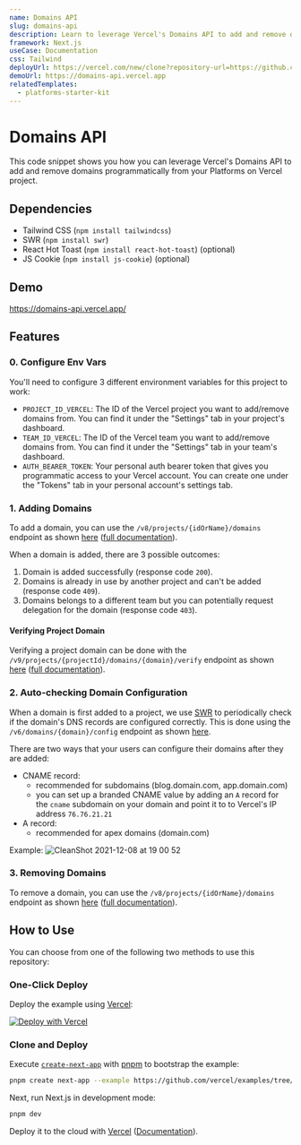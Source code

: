 ```yaml
---
name: Domains API
slug: domains-api
description: Learn to leverage Vercel's Domains API to add and remove domains programmatically from your Platforms on Vercel project.
framework: Next.js
useCase: Documentation
css: Tailwind
deployUrl: https://vercel.com/new/clone?repository-url=https://github.com/vercel/examples/tree/main/solutions/domains-api&project-name=domains-api&repository-name=domains-api&env=AUTH_BEARER_TOKEN,PROJECT_ID_VERCEL,TEAM_ID_VERCEL
demoUrl: https://domains-api.vercel.app
relatedTemplates:
  - platforms-starter-kit
---
```


# Domains API

This code snippet shows you how you can leverage Vercel's Domains API to add and remove domains programmatically from your Platforms on Vercel project.

## Dependencies

- Tailwind CSS (`npm install tailwindcss`)
- SWR (`npm install swr`)
- React Hot Toast (`npm install react-hot-toast`) (optional)
- JS Cookie (`npm install js-cookie`) (optional)

## Demo

https://domains-api.vercel.app/

## Features

### 0. Configure Env Vars

You'll need to configure 3 different environment variables for this project to work:

- `PROJECT_ID_VERCEL`: The ID of the Vercel project you want to add/remove domains from. You can find it under the "Settings" tab in your project's dashboard.
- `TEAM_ID_VERCEL`: The ID of the Vercel team you want to add/remove domains from. You can find it under the "Settings" tab in your team's dashboard.
- `AUTH_BEARER_TOKEN`: Your personal auth bearer token that gives you programmatic access to your Vercel account. You can create one under the "Tokens" tab in your personal account's settings tab.

### 1. Adding Domains

To add a domain, you can use the `/v8/projects/{idOrName}/domains` endpoint as shown [here](./pages/api/add-domain.js) ([full documentation](https://vercel.com/docs/rest-api#endpoints/projects/add-a-domain-to-a-project)).

When a domain is added, there are 3 possible outcomes:

1. Domain is added successfully (response code `200`).
2. Domains is already in use by another project and can't be added (response code `409`).
3. Domains belongs to a different team but you can potentially request delegation for the domain (response code `403`).

#### Verifying Project Domain

Verifying a project domain can be done with the `/v9/projects/{projectId}/domains/{domain}/verify` endpoint as shown [here](./pages/api/verify-domain.js) ([full documentation](https://vercel.com/docs/rest-api#endpoints/projects/verify-project-domain)).

### 2. Auto-checking Domain Configuration

When a domain is first added to a project, we use [SWR](https://swr.vercel.app) to periodically check if the domain's DNS records are configured correctly. This is done using the `/v6/domains/{domain}/config` endpoint as shown [here](./pages/api/check-domain.js).

There are two ways that your users can configure their domains after they are added:

- CNAME record:
  - recommended for subdomains (blog.domain.com, app.domain.com)
  - you can set up a branded CNAME value by adding an `A` record for the `cname` subdomain on your domain and point it to to Vercel's IP address `76.76.21.21`
- A record:
  - recommended for apex domains (domain.com)

Example:
![CleanShot 2021-12-08 at 19 00 52](https://user-images.githubusercontent.com/28986134/145327099-137dc60e-d260-4ba3-b8bb-413e7d70b9b1.png)

### 3. Removing Domains

To remove a domain, you can use the `/v8/projects/{idOrName}/domains` endpoint as shown [here](./pages/api/remove-domain.js) ([full documentation](https://vercel.com/docs/rest-api#endpoints/projects/remove-a-domain-from-a-project)).

## How to Use

You can choose from one of the following two methods to use this repository:

### One-Click Deploy

Deploy the example using [Vercel](https://vercel.com?utm_source=github&utm_medium=readme&utm_campaign=platforms-eap):

[![Deploy with Vercel](https://vercel.com/button)](https://vercel.com/new/clone?repository-url=https://github.com/vercel/examples/tree/main/solutions/domains-api&project-name=domains-api&repository-name=domains-api&env=AUTH_BEARER_TOKEN,PROJECT_ID_VERCEL,TEAM_ID_VERCEL)

### Clone and Deploy

Execute [`create-next-app`](https://github.com/vercel/next.js/tree/canary/packages/create-next-app) with [pnpm](https://pnpm.io/installation) to bootstrap the example:

```bash
pnpm create next-app --example https://github.com/vercel/examples/tree/main/solutions/domains-api domains-api
```

Next, run Next.js in development mode:

```bash
pnpm dev
```

Deploy it to the cloud with [Vercel](https://vercel.com/new?utm_source=github&utm_medium=readme&utm_campaign=platforms-eap) ([Documentation](https://nextjs.org/docs/deployment)).
